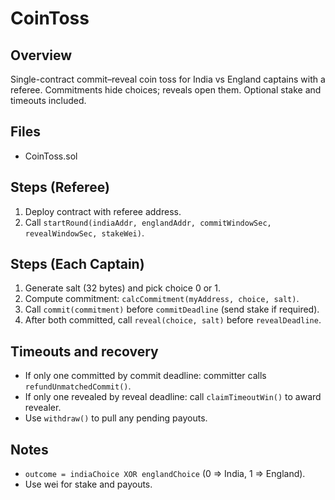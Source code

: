 # CoinToss

## Overview
Single-contract commit–reveal coin toss for India vs England captains with a referee. Commitments hide choices; reveals open them. Optional stake and timeouts included.

## Files
- CoinToss.sol

## Steps (Referee)
1. Deploy contract with referee address.
2. Call `startRound(indiaAddr, englandAddr, commitWindowSec, revealWindowSec, stakeWei)`.

## Steps (Each Captain)
1. Generate salt (32 bytes) and pick choice 0 or 1.
2. Compute commitment: `calcCommitment(myAddress, choice, salt)`.
3. Call `commit(commitment)` before `commitDeadline` (send stake if required).
4. After both committed, call `reveal(choice, salt)` before `revealDeadline`.

## Timeouts and recovery
- If only one committed by commit deadline: committer calls `refundUnmatchedCommit()`.
- If only one revealed by reveal deadline: call `claimTimeoutWin()` to award revealer.
- Use `withdraw()` to pull any pending payouts.

## Notes
- `outcome = indiaChoice XOR englandChoice` (0 => India, 1 => England).
- Use wei for stake and payouts.
